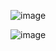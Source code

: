 <!-- <h1>포트폴리오</h1> -->
![image](https://user-images.githubusercontent.com/46768760/118617484-a5ba7000-b7fd-11eb-855e-cfad90de6135.png)

![image](https://user-images.githubusercontent.com/46768760/118618089-398c3c00-b7fe-11eb-9c98-41bd9f3d6fb9.png)
